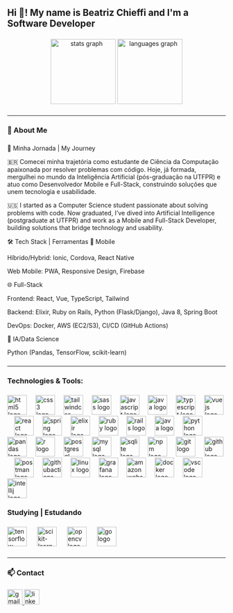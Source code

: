 <h2 align="left">Hi 👋! My name is Beatriz Chieffi and I'm a Software Developer</h2>

###

<div align="center">
  <img src="https://github-readme-stats.vercel.app/api?username=beatrizdaddea&hide_title=false&hide_rank=false&show_icons=true&include_all_commits=true&count_private=true&disable_animations=false&theme=dracula&locale=en&hide_border=false" height="150" alt="stats graph"  />
  <img src="https://github-readme-stats.vercel.app/api/top-langs?username=beatrizdaddea&locale=en&hide_title=false&layout=compact&card_width=320&langs_count=8&theme=dracula&hide_border=false" height="150" alt="languages graph"  />
</div>

###

---

<h3 align="left">🚀 About Me</h3>

###

🚀 Minha Jornada | My Journey

🇧🇷
Comecei minha trajetória como estudante de Ciência da Computação apaixonada por resolver problemas com código. Hoje, já formada, mergulhei no mundo da Inteligência Artificial (pós-graduação na UTFPR) e atuo como Desenvolvedor Mobile e Full-Stack, construindo soluções que unem tecnologia e usabilidade.

🇺🇸
I started as a Computer Science student passionate about solving problems with code. Now graduated, I’ve dived into Artificial Intelligence (postgraduate at UTFPR) and work as a Mobile and Full-Stack Developer, building solutions that bridge technology and usability.

🛠️ Tech Stack | Ferramentas
📱 Mobile

Híbrido/Hybrid: Ionic, Cordova, React Native

Web Mobile: PWA, Responsive Design, Firebase

🌐 Full-Stack

Frontend: React, Vue, TypeScript, Tailwind

Backend: Elixir, Ruby on Rails, Python (Flask/Django), Java 8, Spring Boot

DevOps: Docker, AWS (EC2/S3), CI/CD (GitHub Actions)

🤖 IA/Data Science

Python (Pandas, TensorFlow, scikit-learn)

###

---

<h3 align="left">Technologies & Tools:</h3>

###
<div align="left">
  <!-- Frontend -->
  <img src="https://skillicons.dev/icons?i=html" height="45" alt="html5 logo"  />
  <img width="12" />
  <img src="https://skillicons.dev/icons?i=css" height="45" alt="css3 logo"  />
  <img width="12" />
  <img src="https://skillicons.dev/icons?i=tailwind" height="45" alt="tailwindcss logo"  />
  <img width="12" />
  <img src="https://skillicons.dev/icons?i=sass" height="45" alt="sass logo"  />
  <img width="12" />
  <img src="https://cdn.jsdelivr.net/gh/devicons/devicon/icons/javascript/javascript-original.svg" height="45" alt="javascript logo"  />
  <img width="12" />
  <img src="https://cdn.jsdelivr.net/gh/devicons/devicon/icons/java/java-original.svg" height="45" alt="java logo"  />
  <img width="12" />

  <img src="https://cdn.jsdelivr.net/gh/devicons/devicon/icons/typescript/typescript-original.svg" height="45" alt="typescript logo"  />
  <img width="12" />
  <img src="https://cdn.jsdelivr.net/gh/devicons/devicon/icons/vuejs/vuejs-original.svg" height="45" alt="vuejs logo"  />
  <img width="12" />
  <img src="https://skillicons.dev/icons?i=react" height="45" alt="react logo"  />
  
  <!-- Backend -->
  <img width="12" />
  <img src="https://skillicons.dev/icons?i=spring" height="45" alt="spring logo"  />
  <img width="12" />
  <img src="https://cdn.jsdelivr.net/gh/devicons/devicon/icons/elixir/elixir-original.svg" height="45" alt="elixir logo"  />
  <img width="12" />
  <img src="https://skillicons.dev/icons?i=ruby" height="45" alt="ruby logo"  />
  <img width="12" />
  <img src="https://skillicons.dev/icons?i=rails" height="45" alt="rails logo"  />
  <img width="12" />
  <img src="https://skillicons.dev/icons?i=java" height="45" alt="java logo"  />
  
  <!-- Data Science/AI -->
  <img width="12" />
  <img src="https://skillicons.dev/icons?i=py" height="45" alt="python logo"  />
  <img width="12" />
  <img src="https://cdn.jsdelivr.net/gh/devicons/devicon/icons/pandas/pandas-original.svg" height="45" alt="pandas logo"  />
  <img width="12" />
  <img src="https://cdn.jsdelivr.net/gh/devicons/devicon/icons/r/r-original.svg" height="45" alt="r logo"  />
  
  <!-- Databases -->
  <img width="12" />
  <img src="https://skillicons.dev/icons?i=postgres" height="45" alt="postgresql logo"  />
  <img width="12" />
  <img src="https://skillicons.dev/icons?i=mysql" height="45" alt="mysql logo"  />
  <img width="12" />
  <img src="https://skillicons.dev/icons?i=sqlite" height="45" alt="sqlite logo"  />
  
  <!-- DevOps/Tools -->
  <img width="12" />
  <img src="https://cdn.simpleicons.org/npm/CB3837" height="45" alt="npm logo"  />
  <img width="12" />
  <img src="https://skillicons.dev/icons?i=git" height="45" alt="git logo"  />
  <img width="12" />
  <img src="https://skillicons.dev/icons?i=github" height="45" alt="github logo"  />
  <img width="12" />
  <img src="https://skillicons.dev/icons?i=postman" height="45" alt="postman logo"  />
  <img width="12" />
  <img src="https://skillicons.dev/icons?i=githubactions" height="45" alt="githubactions logo"  />
  <img width="12" />
  <img src="https://skillicons.dev/icons?i=linux" height="45" alt="linux logo"  />
  <img width="12" />
  <img src="https://skillicons.dev/icons?i=grafana" height="45" alt="grafana logo"  />
  <img width="12" />
  <img src="https://skillicons.dev/icons?i=aws" height="45" alt="amazonwebservices logo"  />
  <img width="12" />
  <img src="https://skillicons.dev/icons?i=docker" height="45" alt="docker logo"  />
  <img width="12" />
  <img src="https://cdn.jsdelivr.net/gh/devicons/devicon/icons/vscode/vscode-original.svg" height="45" alt="vscode logo"  />
  <img width="12" />
  <img src="https://cdn.jsdelivr.net/gh/devicons/devicon/icons/intellij/intellij-original.svg" height="45" alt="intellij logo"  />
</div>

###

<h3 align="left">Studying | Estudando</h3>

###

<div align="left">
  <!-- AI/Data Science -->
  <img src="https://cdn.jsdelivr.net/gh/devicons/devicon/icons/tensorflow/tensorflow-original.svg" height="45" alt="tensorflow logo" />
  <img width="16" />
  <img src="https://upload.wikimedia.org/wikipedia/commons/0/05/Scikit_learn_logo_small.svg" height="45" alt="scikit-learn logo" />
  <img width="16" />
  
  <!-- Backend/DevOps -->
  <img src="https://cdn.jsdelivr.net/gh/devicons/devicon/icons/opencv/opencv-original.svg" height="45" alt="opencv logo"  />
  <img width="16" />
  <img src="https://skillicons.dev/icons?i=go" height="45" alt="go logo"  />
</div>

###

---

<h3 align="left">📫 Contact</h3>

###

<div align="left">
  <a href="beatrizchith@gmail.com" target="_blank">
    <img src="https://img.shields.io/static/v1?message=Gmail&logo=gmail&label=&color=D14836&logoColor=white&labelColor=&style=for-the-badge" height="35" alt="gmail logo"  />
  </a>
  <a href="https://www.linkedin.com/in/beatriz-daddea/" target="_blank">
    <img src="https://img.shields.io/static/v1?message=LinkedIn&logo=linkedin&label=&color=0077B5&logoColor=white&labelColor=&style=for-the-badge" height="35" alt="linkedin logo"  />
  </a>
</div>

###
